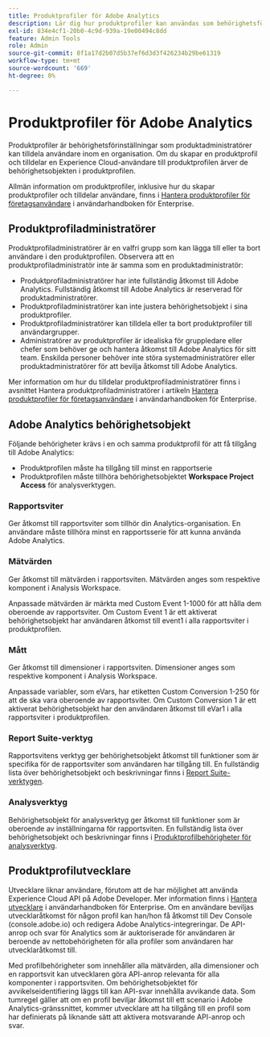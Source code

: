 ```yaml
---
title: Produktprofiler för Adobe Analytics
description: Lär dig hur produktprofiler kan användas som behörighetsförinställningar som produktadministratörer kan tilldela användare inom en organisation.
exl-id: 834e4cf1-20b0-4c9d-939a-19e00494c8dd
feature: Admin Tools
role: Admin
source-git-commit: 8f1a17d2b07d5b37ef6d3d3f426234b29be61319
workflow-type: tm+mt
source-wordcount: '669'
ht-degree: 0%

---
```


# Produktprofiler för Adobe Analytics

Produktprofiler är behörighetsförinställningar som produktadministratörer kan tilldela användare inom en organisation. Om du skapar en produktprofil och tilldelar en Experience Cloud-användare till produktprofilen ärver de behörighetsobjekten i produktprofilen.

Allmän information om produktprofiler, inklusive hur du skapar produktprofiler och tilldelar användare, finns i [Hantera produktprofiler för företagsanvändare](https://helpx.adobe.com/se/enterprise/using/manage-product-profiles.html) i användarhandboken för Enterprise.

## Produktprofiladministratörer

Produktprofiladministratörer är en valfri grupp som kan lägga till eller ta bort användare i den produktprofilen. Observera att en produktprofiladministratör inte är samma som en produktadministratör:

* Produktprofiladministratörer har inte fullständig åtkomst till Adobe Analytics. Fullständig åtkomst till Adobe Analytics är reserverad för produktadministratörer.
* Produktprofiladministratörer kan inte justera behörighetsobjekt i sina produktprofiler.
* Produktprofiladministratörer kan tilldela eller ta bort produktprofiler till användargrupper.
* Administratörer av produktprofiler är idealiska för gruppledare eller chefer som behöver ge och hantera åtkomst till Adobe Analytics för sitt team. Enskilda personer behöver inte störa systemadministratörer eller produktadministratörer för att bevilja åtkomst till Adobe Analytics.

Mer information om hur du tilldelar produktprofiladministratörer finns i avsnittet Hantera produktprofiladministratörer i artikeln [Hantera produktprofiler för företagsanvändare](https://helpx.adobe.com/se/enterprise/using/manage-product-profiles.html) i användarhandboken för Enterprise.

## Adobe Analytics behörighetsobjekt

Följande behörigheter krävs i en och samma produktprofil för att få tillgång till Adobe Analytics:

* Produktprofilen måste ha tillgång till minst en rapportserie
* Produktprofilen måste tillhöra behörighetsobjektet **Workspace Project Access** för analysverktygen.

### Rapportsviter

Ger åtkomst till rapportsviter som tillhör din Analytics-organisation. En användare måste tillhöra minst en rapportsserie för att kunna använda Adobe Analytics.

### Mätvärden

Ger åtkomst till mätvärden i rapportsviten. Mätvärden anges som respektive komponent i Analysis Workspace.

Anpassade mätvärden är märkta med Custom Event 1-1000 för att hålla dem oberoende av rapportsviter. Om Custom Event 1 är ett aktiverat behörighetsobjekt har användaren åtkomst till event1 i alla rapportsviter i produktprofilen.

### Mått

Ger åtkomst till dimensioner i rapportsviten. Dimensioner anges som respektive komponent i Analysis Workspace.

Anpassade variabler, som eVars, har etiketten Custom Conversion 1-250 för att de ska vara oberoende av rapportsviter. Om Custom Conversion 1 är ett aktiverat behörighetsobjekt har den användaren åtkomst till eVar1 i alla rapportsviter i produktprofilen.

### Report Suite-verktyg

Rapportsvitens verktyg ger behörighetsobjekt åtkomst till funktioner som är specifika för de rapportsviter som användaren har tillgång till. En fullständig lista över behörighetsobjekt och beskrivningar finns i [Report Suite-verktygen](report-suite-tools.md).

### Analysverktyg

Behörighetsobjekt för analysverktyg ger åtkomst till funktioner som är oberoende av inställningarna för rapportsviten. En fullständig lista över behörighetsobjekt och beskrivningar finns i [Produktprofilbehörigheter för analysverktyg](analytics-tools.md).

## Produktprofilutvecklare

Utvecklare liknar användare, förutom att de har möjlighet att använda Experience Cloud API på Adobe Developer. Mer information finns i [Hantera utvecklare](https://helpx.adobe.com/se/enterprise/using/manage-developers.html) i användarhandboken för Enterprise. Om en användare beviljas utvecklaråtkomst för någon profil kan han/hon få åtkomst till Dev Console (console.adobe.io) och redigera Adobe Analytics-integreringar. De API-anrop och svar för Analytics som är auktoriserade för användaren är beroende av nettobehörigheten för alla profiler som användaren har utvecklaråtkomst till.

Med profilbehörigheter som innehåller alla mätvärden, alla dimensioner och en rapportsvit kan utvecklaren göra API-anrop relevanta för alla komponenter i rapportsviten. Om behörighetsobjektet för avvikelseidentifiering läggs till kan API-svar innehålla avvikande data. Som tumregel gäller att om en profil beviljar åtkomst till ett scenario i Adobe Analytics-gränssnittet, kommer utvecklare att ha tillgång till en profil som har definierats på liknande sätt att aktivera motsvarande API-anrop och svar.
